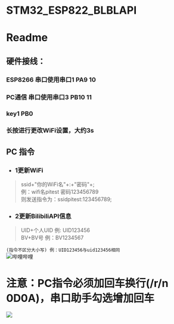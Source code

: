 # STM32_ESP822_BLBLAPI
# Readme

## 硬件接线：

### ESP8266   串口使用串口1 PA9  10  
### PC通信	串口使用串口3 PB10  11   
### key1 	  PB0  
### 长按进行更改WiFi设置，大约3s  

## PC 指令  
+ ### 1更新WiFi  
> ssid+"你的WiFi名"+:+"密码"+;   
> 例：wifi名pitest 密码123456789    
> 则发送指令为：ssidpitest:123456789;  
+ ### 2更新BilibiliAPI信息  
> UID+个人UID 例: UID123456  
> BV+BV号     例：BV1234567   

` (指令不区分大小写) 例：UID123456与uid123456相同 `  
![哔哩哔哩](https://pandao.github.io/editor.md/images/logos/editormd-logo-180x180.png "Pandao editor.md")

# 注意：PC指令必须加回车换行(/r/n 0D0A)，串口助手勾选增加回车  
[![](https://timgsa.baidu.com/timg?image&quality=80&size=b9999_10000&sec=1585807501073&di=efd94251c7fc15dd70f29d9edfa492d4&imgtype=0&src=http%3A%2F%2Fi0.hdslb.com%2Fbfs%2Farticle%2F8cafbabe0c6e61b476595fd31cd6b729a7bcd79e.png)](https://www.bilibili.com/video/BV1Sg4y1b7rf "哔哩哔哩")

